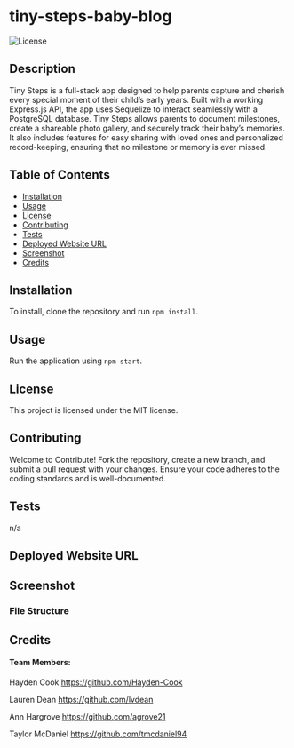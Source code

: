 # tiny-steps-baby-blog
![License](https://img.shields.io/badge/license-MIT-blue.svg)

## Description
Tiny Steps is a full-stack app designed to help parents capture and cherish every special moment of their child’s early years. Built with a working Express.js API, the app uses Sequelize to interact seamlessly with a PostgreSQL database. Tiny Steps allows parents to document milestones, create a shareable photo gallery, and securely track their baby’s memories. It also includes features for easy sharing with loved ones and personalized record-keeping, ensuring that no milestone or memory is ever missed.

## Table of Contents
- [Installation](#installation)
- [Usage](#usage)
- [License](#license)
- [Contributing](#contributing)
- [Tests](#tests)
- [Deployed Website URL](#deployed-website-url)
- [Screenshot](#screenshot)
- [Credits](#credits)

## Installation
To install, clone the repository and run `npm install`.

## Usage
Run the application using `npm start`.

## License
This project is licensed under the MIT license.

## Contributing
Welcome to Contribute! Fork the repository, create a new branch, and submit a pull request with your changes. Ensure your code adheres to the coding standards and is well-documented.

## Tests
n/a

## Deployed Website URL
<!-- https://zero11-note-taker.onrender.com/ -->

## Screenshot
### File Structure
<!-- <img src="assets/file structure.png" width="800px"> -->

## Credits
#### Team Members:

Hayden Cook
https://github.com/Hayden-Cook

Lauren Dean
https://github.com/lvdean

Ann Hargrove
https://github.com/agrove21

Taylor McDaniel
https://github.com/tmcdaniel94
